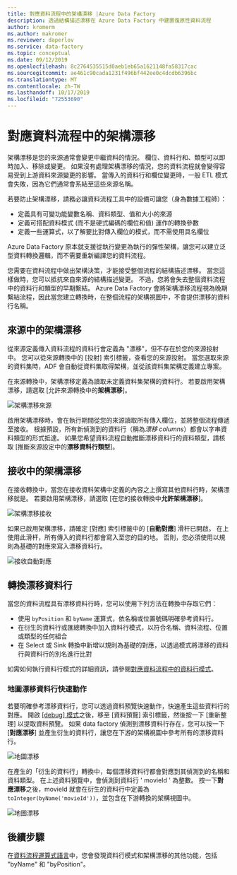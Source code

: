 ```yaml
---
title: 對應資料流程中的架構漂移 |Azure Data Factory
description: 透過結構描述漂移在 Azure Data Factory 中建置復原性資料流程
author: kromerm
ms.author: makromer
ms.reviewer: daperlov
ms.service: data-factory
ms.topic: conceptual
ms.date: 09/12/2019
ms.openlocfilehash: 8c2764535515d0aeb1eb65a1621148fa58317cac
ms.sourcegitcommit: ae461c90cada1231f496bf442ee0c4dcdb6396bc
ms.translationtype: MT
ms.contentlocale: zh-TW
ms.lasthandoff: 10/17/2019
ms.locfileid: "72553690"
---
```

# <a name="schema-drift-in-mapping-data-flow"></a>對應資料流程中的架構漂移

架構漂移是您的來源通常會變更中繼資料的情況。 欄位、資料行和、類型可以即時加入、移除或變更。 如果沒有處理架構漂移的情況，您的資料流程就會變得容易受到上游資料來源變更的影響。 當傳入的資料行和欄位變更時，一般 ETL 模式會失敗，因為它們通常會系結至這些來源名稱。

若要防止架構漂移，請務必讓資料流程工具中的設備可讓您（身為數據工程師）：

* 定義具有可變功能變數名稱、資料類型、值和大小的來源
* 定義可搭配資料模式 (而不是硬式編碼的欄位和值) 運作的轉換參數
* 定義一些運算式，以了解要比對傳入欄位的模式，而不需使用具名欄位

Azure Data Factory 原本就支援從執行變更為執行的彈性架構，讓您可以建立泛型資料轉換邏輯，而不需要重新編譯您的資料流程。

您需要在資料流程中做出架構決策，才能接受整個流程的結構描述漂移。 當您這樣做時，您可以抵抗來自來源的結構描述變更。 不過，您將會失去整個資料流程中的資料行和類型的早期繫結。 Azure Data Factory 會將架構漂移流程視為晚期繫結流程，因此當您建立轉換時，在整個流程的架構視圖中，不會提供漂移的資料行名稱。

## <a name="schema-drift-in-source"></a>來源中的架構漂移

從來源定義傳入資料流程的資料行會定義為 "漂移"，但不存在於您的來源投射中。 您可以從來源轉換中的 [投射] 索引標籤，查看您的來源投射。 當您選取來源的資料集時，ADF 會自動從資料集取得架構，並從該資料集架構定義建立專案。

在來源轉換中，架構漂移定義為讀取未定義資料集架構的資料行。 若要啟用架構漂移，請選取 [允許來源轉換中的**架構漂移**]。

![架構漂移來源](media/data-flow/schemadrift001.png "架構漂移來源")

啟用架構漂移時，會在執行期間從您的來源讀取所有傳入欄位，並將整個流程傳遞至接收。 根據預設，所有新偵測到的資料行（稱為*漂移 columns*）都會以字串資料類型的形式抵達。 如果您希望資料流程自動推斷漂移資料行的資料類型，請核取 [推斷來源設定中的**漂移資料行類型**]。

## <a name="schema-drift-in-sink"></a>接收中的架構漂移

在接收轉換中，當您在接收資料架構中定義的內容之上撰寫其他資料行時，架構漂移就是。 若要啟用架構漂移，請選取 [在您的接收轉換中**允許架構漂移**]。

![架構漂移接收](media/data-flow/schemadrift002.png "架構漂移接收")

如果已啟用架構漂移，請確定 [對應] 索引標籤中的 [**自動對應**] 滑杆已開啟。 在上使用此滑杆，所有傳入的資料行都會寫入至您的目的地。 否則，您必須使用以規則為基礎的對應來寫入漂移資料行。

![接收自動對應](media/data-flow/automap.png "接收自動對應")

## <a name="transforming-drifted-columns"></a>轉換漂移資料行

當您的資料流程具有漂移資料行時，您可以使用下列方法在轉換中存取它們：

* 使用 `byPosition` 和 `byName` 運算式，依名稱或位置號碼明確參考資料行。
* 在衍生的資料行或匯總轉換中加入資料行模式，以符合名稱、資料流程、位置或類型的任何組合
* 在 Select 或 Sink 轉換中新增以規則為基礎的對應，以透過模式將漂移的資料行與資料行的別名進行比對

如需如何執行資料行模式的詳細資訊，請參閱[對應資料流程中的資料行模式](concepts-data-flow-column-pattern.md)。

### <a name="map-drifted-columns-quick-action"></a>地圖漂移資料行快速動作

若要明確參考漂移資料行，您可以透過資料預覽快速動作，快速產生這些資料行的對應。 開啟 [ [debug] 模式](concepts-data-flow-debug-mode.md)之後，移至 [資料預覽] 索引標籤，然後按一下 [重新整理] 以提取資料預覽。 如果 data factory 偵測到漂移資料行存在，您可以按一下 [**對應漂移**] 並產生衍生的資料行，讓您在下游的架構視圖中參考所有的漂移資料行。

![地圖漂移](media/data-flow/mapdrifted1.png "地圖漂移")

在產生的「衍生的資料行」轉換中，每個漂移資料行都會對應到其偵測到的名稱和資料類型。 在上述資料預覽中，會偵測到資料行 ' movieId ' 為整數。 按一下**對應漂移**之後，movieId 就會在衍生的資料行中定義為 `toInteger(byName('movieId'))`，並包含在下游轉換的架構視圖中。

![地圖漂移](media/data-flow/mapdrifted2.png "地圖漂移")

## <a name="next-steps"></a>後續步驟
在[資料流程運算式語言](data-flow-expression-functions.md)中，您會發現資料行模式和架構漂移的其他功能，包括 "byName" 和 "byPosition"。
